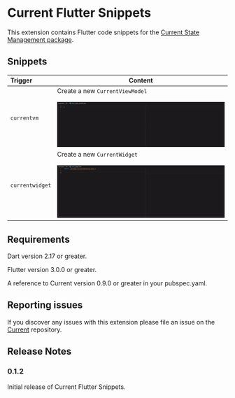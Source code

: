 # Current Flutter Snippets

This extension contains Flutter code snippets for the [Current State Management package](https://pub.dev/packages/current).

## Snippets

| Trigger         | Content                                                                                                                                                                                              |
| :-------------- | ---------------------------------------------------------------------------------------------------------------------------------------------------------------------------------------------------- |
| `currentvm`     | Create a new `CurrentViewModel` <br /><br /> ![currentvm example](https://github.com/thirdversion/flutter_current/raw/main/vscode_extensions/current-flutter-snippets/assets/current_view_model.gif) |
| `currentwidget` | Create a new `CurrentWidget`<br /><br /> ![currentwidget example](https://github.com/thirdversion/flutter_current/raw/main/vscode_extensions/current-flutter-snippets/assets/current_widget.gif)     |

## Requirements

Dart version 2.17 or greater.

Flutter version 3.0.0 or greater.

A reference to Current version 0.9.0 or greater in your pubspec.yaml.

## Reporting issues

If you discover any issues with this extension please file an issue on the [Current](https://github.com/thirdversion/flutter_current/issues) repository.

## Release Notes

### 0.1.2

Initial release of Current Flutter Snippets.

